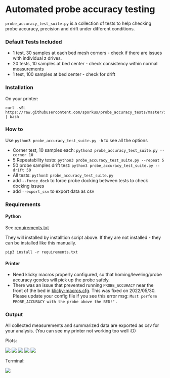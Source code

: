 # Automated probe accuracy testing

`probe_accuracy_test_suite.py` is a collection of tests to help checking probe accuracy, precision and drift under different conditions.

### Default Tests Included

* 1 test, 30 samples at each bed mesh corners - check if there are issues with individual z drives. 
* 20 tests, 10 samples at bed center - check consistency within normal measurements
* 1 test, 100 samples at bed center - check for drift


### Installation

On your printer:
```
curl -sSL https://raw.githubusercontent.com/sporkus/probe_accuracy_tests/master/install.sh | bash
```

### How to 

Use `python3 probe_accuracy_test_suite.py -h` to see all the options

* Corner test, 10 samples each: `python3 probe_accuracy_test_suite.py --corner 10`
* 5 Repeatability tests: `python3 probe_accuracy_test_suite.py --repeat 5`
* 50 probe samples drift test: `python3 probe_accuracy_test_suite.py --drift 50`
* All tests: `python3 probe_accuracy_test_suite.py`
* add `--force_dock` to force probe docking between tests to check docking issues
* add `--export_csv` to export data as csv 


### Requirements

#### Python

See [requirements.txt](requirements.txt)

They will installed by installtion script above. If they are not installed - they can be installed like this manually.

```pip3 install -r requirements.txt```

#### Printer

* Need klicky macros properly configured, so that homing/leveling/probe accuracy gcodes
will pick up the probe safely.
* There was an issue that prevented running `PROBE_ACCURACY` near the front of the bed in [klicky-macros.cfg](https://github.com/jlas1/Klicky-Probe/blob/main/Klipper_macros/klicky-macros.cfg).  This was fixed on 2022/05/30.  Please update your config file if you see this error msg: `Must perform PROBE_ACCURACY with the probe above the BED!"` .

### Output

All collected measurements and summarized data are exported as csv for your analysis.
(You can see my printer not working too well :D)

Plots:

![](drift.png)
![](repeat.png)
![](repeat1.png)
![](corner.png)
![](corner2.png)

Terminal:

![](terminal.png)

